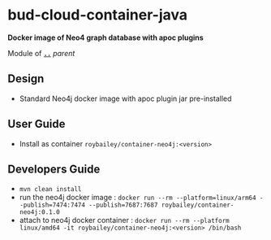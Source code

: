 # bud-cloud-container-java

**Docker image of Neo4 graph database with apoc plugins**

Module of [**`..`**](../README.md) *parent*


## Design

* Standard Neo4j docker image with apoc plugin jar pre-installed


## User Guide

* Install as container `roybailey/container-neo4j:<version>`


## Developers Guide

* `mvn clean install`
* run the neo4j docker image : `docker run --rm --platform=linux/arm64 --publish=7474:7474 --publish=7687:7687 roybailey/container-neo4j:0.1.0`
* attach to neo4j docker container : `docker run --rm --platform linux/amd64 -it roybailey/container-neo4j:<version> /bin/bash`


